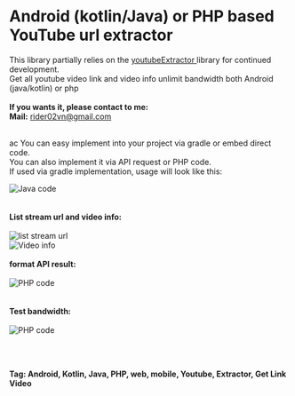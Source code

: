 # Android (kotlin/Java) or PHP based YouTube url extractor
This library partially relies on the [youtubeExtractor ](https://github.com/HaarigerHarald/android-youtubeExtractor) library for continued development.<br/>
Get all youtube video link and video info unlimit bandwidth both Android (java/kotlin) or php
<br/><br/>
**If you wants it, please contact to me:**<br/>
**Mail:** rider02vn@gmail.com

<br/>ac
You can easy implement into your project via gradle or embed direct code.<br/>
You can also implement it via API request or PHP code.<br/>
If used via gradle implementation, usage will look like this:<br/>

![Java code](https://i.imgur.com/4ztl2kN.png)
<br/>
<br/>
<br/>
**List stream url and video info:**
<br/>
<br/>
![list stream url](https://i.imgur.com/3Ukbfqk.png)
<br/>
![Video info](https://i.imgur.com/Gkcp2IO.png)
<br/>
<br/>
**format API result:**
<br/>
<br/>
![PHP code](https://i.imgur.com/fNZygFv.png)
<br/>
<br/>
<br/>
**Test bandwidth:**
<br/>
<br/>
![PHP code](https://i.imgur.com/b1SuUsA.png)


<br/>
<br/>

**Tag: Android, Kotlin, Java, PHP, web, mobile, Youtube, Extractor, Get Link Video**
